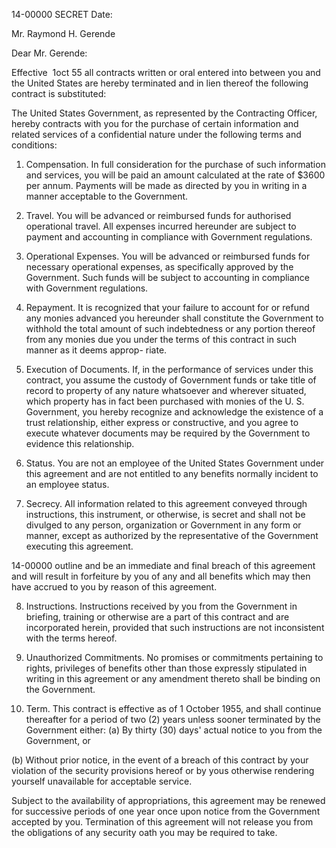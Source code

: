 14-00000
SECRET
Date:

Mr. Raymond H. Gerende

Dear Mr. Gerende:

Effective  1oct 55
all contracts written or oral entered into between you and the United States are hereby terminated and in lien thereof the following contract is substituted:

The United States Government, as represented by the Contracting Officer, hereby contracts with you for the purchase of certain information and related services of a confidential nature under the following terms and conditions:

1. Compensation. In full consideration for the purchase of such information and services, you will be paid an amount calculated at the rate of $3600 per annum. Payments will be made as directed by you in writing in a manner acceptable to the Government.

2. Travel. You will be advanced or reimbursed funds for authorised operational travel. All expenses incurred hereunder are subject to payment and accounting in compliance with Government regulations.

3. Operational Expenses. You will be advanced or reimbursed funds for necessary operational expenses, as specifically approved by the Government. Such funds will be subject to accounting in compliance with Government regulations.

4. Repayment. It is recognized that your failure to account for or refund any monies advanced you hereunder shall constitute the Government to withhold the total amount of such indebtedness or any portion thereof from any monies due you under the terms of this contract in such manner as it deems approp- riate.

5. Execution of Documents. If, in the performance of services under this contract, you assume the custody of Government funds or take title of record to property of any nature whatsoever and wherever situated, which property has in fact been purchased with monies of the U. S. Government, you hereby recognize and acknowledge the existence of a trust relationship, either express or constructive, and you agree to execute whatever documents may be required by the Government to evidence this relationship.

6. Status. You are not an employee of the United States Government under this agreement and are not entitled to any benefits normally incident to an employee status.

7. Secrecy. All information related to this agreement conveyed through instructions, this instrument, or otherwise, is secret and shall not be divulged to any person, organization or Government in any form or manner, except as authorized by the representative of the Government executing this agreement.

14-00000
outline and be an immediate and final breach of this agreement and will result in forfeiture by you of any and all benefits which may then have accrued to you by reason of this agreement.

8. Instructions. Instructions received by you from the Government in briefing, training or otherwise are a part of this contract and are incorporated herein, provided that such instructions are not inconsistent with the terms hereof.

9. Unauthorized Commitments. No promises or commitments pertaining to rights, privileges of benefits other than those expressly stipulated in writing in this agreement or any amendment thereto shall be binding on the Government.

10. Term. This contract is effective as of 1 October 1955, and shall continue thereafter for a period of two (2) years unless sooner terminated by the Government either:
(a) By thirty (30) days' actual notice to you from the Government, or

(b) Without prior notice, in the event of a breach of this contract by your violation of the security provisions hereof or by yous otherwise rendering yourself unavailable for acceptable service.

Subject to the availability of appropriations, this agreement may be renewed for successive periods of one year once upon notice from the Government accepted by you. Termination of this agreement will not release you from the obligations of any security oath you may be required to take.

